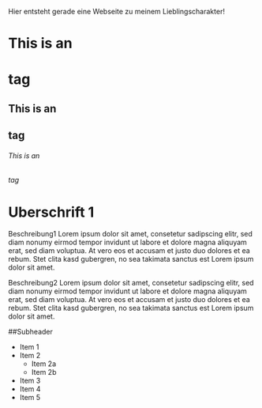 Hier entsteht gerade eine Webseite zu meinem Lieblingscharakter!


# This is an <h1> tag
## This is an <h2> tag
###### This is an <h6> tag


# Uberschrift 1

Beschreibung1
Lorem ipsum dolor sit amet, consetetur sadipscing elitr, sed diam nonumy eirmod tempor invidunt ut labore et dolore magna aliquyam erat, sed diam voluptua. At vero eos et accusam et justo duo dolores et ea rebum. Stet clita kasd gubergren, no sea takimata sanctus est Lorem ipsum dolor sit amet.

Beschreibung2
Lorem ipsum dolor sit amet, consetetur sadipscing elitr, sed diam nonumy eirmod tempor invidunt ut labore et dolore magna aliquyam erat, sed diam voluptua. At vero eos et accusam et justo duo dolores et ea rebum. Stet clita kasd gubergren, no sea takimata sanctus est Lorem ipsum dolor sit amet.


##Subheader

* Item 1
* Item 2
	* Item 2a
	* Item 2b
* Item 3
* Item 4
* Item 5